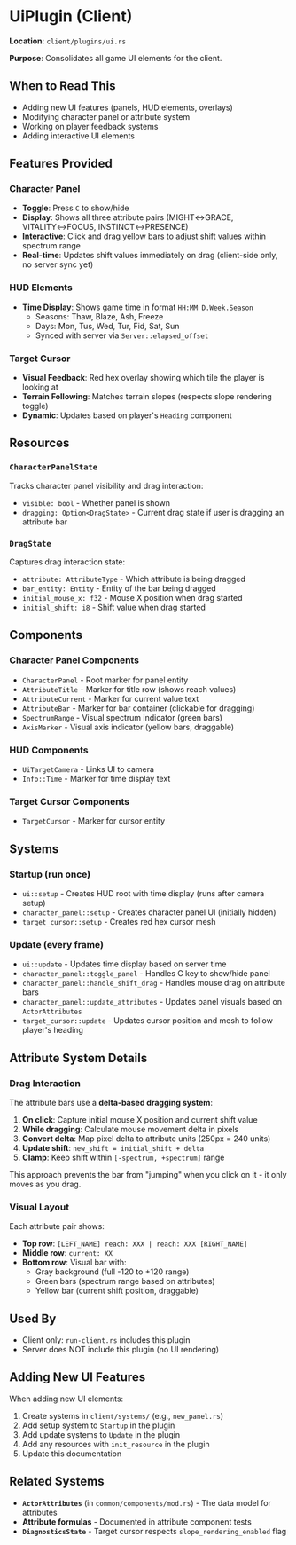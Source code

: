 # UiPlugin (Client)

**Location**: `client/plugins/ui.rs`

**Purpose**: Consolidates all game UI elements for the client.

## When to Read This

- Adding new UI features (panels, HUD elements, overlays)
- Modifying character panel or attribute system
- Working on player feedback systems
- Adding interactive UI elements

## Features Provided

### Character Panel
- **Toggle**: Press `C` to show/hide
- **Display**: Shows all three attribute pairs (MIGHT↔GRACE, VITALITY↔FOCUS, INSTINCT↔PRESENCE)
- **Interactive**: Click and drag yellow bars to adjust shift values within spectrum range
- **Real-time**: Updates shift values immediately on drag (client-side only, no server sync yet)

### HUD Elements
- **Time Display**: Shows game time in format `HH:MM D.Week.Season`
  - Seasons: Thaw, Blaze, Ash, Freeze
  - Days: Mon, Tus, Wed, Tur, Fid, Sat, Sun
  - Synced with server via `Server::elapsed_offset`

### Target Cursor
- **Visual Feedback**: Red hex overlay showing which tile the player is looking at
- **Terrain Following**: Matches terrain slopes (respects slope rendering toggle)
- **Dynamic**: Updates based on player's `Heading` component

## Resources

### `CharacterPanelState`
Tracks character panel visibility and drag interaction:
- `visible: bool` - Whether panel is shown
- `dragging: Option<DragState>` - Current drag state if user is dragging an attribute bar

### `DragState`
Captures drag interaction state:
- `attribute: AttributeType` - Which attribute is being dragged
- `bar_entity: Entity` - Entity of the bar being dragged
- `initial_mouse_x: f32` - Mouse X position when drag started
- `initial_shift: i8` - Shift value when drag started

## Components

### Character Panel Components
- `CharacterPanel` - Root marker for panel entity
- `AttributeTitle` - Marker for title row (shows reach values)
- `AttributeCurrent` - Marker for current value text
- `AttributeBar` - Marker for bar container (clickable for dragging)
- `SpectrumRange` - Visual spectrum indicator (green bars)
- `AxisMarker` - Visual axis indicator (yellow bars, draggable)

### HUD Components
- `UiTargetCamera` - Links UI to camera
- `Info::Time` - Marker for time display text

### Target Cursor Components
- `TargetCursor` - Marker for cursor entity

## Systems

### Startup (run once)
- `ui::setup` - Creates HUD root with time display (runs after camera setup)
- `character_panel::setup` - Creates character panel UI (initially hidden)
- `target_cursor::setup` - Creates red hex cursor mesh

### Update (every frame)
- `ui::update` - Updates time display based on server time
- `character_panel::toggle_panel` - Handles C key to show/hide panel
- `character_panel::handle_shift_drag` - Handles mouse drag on attribute bars
- `character_panel::update_attributes` - Updates panel visuals based on `ActorAttributes`
- `target_cursor::update` - Updates cursor position and mesh to follow player's heading

## Attribute System Details

### Drag Interaction
The attribute bars use a **delta-based dragging system**:
1. **On click**: Capture initial mouse X position and current shift value
2. **While dragging**: Calculate mouse movement delta in pixels
3. **Convert delta**: Map pixel delta to attribute units (250px = 240 units)
4. **Update shift**: `new_shift = initial_shift + delta`
5. **Clamp**: Keep shift within `[-spectrum, +spectrum]` range

This approach prevents the bar from "jumping" when you click on it - it only moves as you drag.

### Visual Layout
Each attribute pair shows:
- **Top row**: `[LEFT_NAME] reach: XXX | reach: XXX [RIGHT_NAME]`
- **Middle row**: `current: XX`
- **Bottom row**: Visual bar with:
  - Gray background (full -120 to +120 range)
  - Green bars (spectrum range based on attributes)
  - Yellow bar (current shift position, draggable)

## Used By

- Client only: `run-client.rs` includes this plugin
- Server does NOT include this plugin (no UI rendering)

## Adding New UI Features

When adding new UI elements:
1. Create systems in `client/systems/` (e.g., `new_panel.rs`)
2. Add setup system to `Startup` in the plugin
3. Add update systems to `Update` in the plugin
4. Add any resources with `init_resource` in the plugin
5. Update this documentation

## Related Systems

- **`ActorAttributes`** (in `common/components/mod.rs`) - The data model for attributes
- **Attribute formulas** - Documented in attribute component tests
- **`DiagnosticsState`** - Target cursor respects `slope_rendering_enabled` flag
